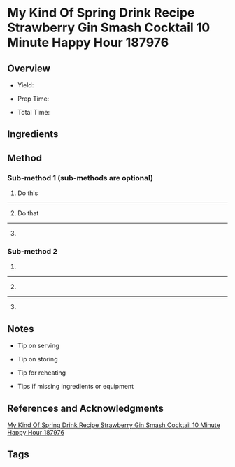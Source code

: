 # My Kind Of Spring Drink Recipe Strawberry Gin Smash Cocktail 10 Minute Happy Hour 187976

## Overview

- Yield:

- Prep Time:

- Total Time:

## Ingredients



## Method

### Sub-method 1 (sub-methods are optional)

1. Do this
---
2. Do that
---
3.

### Sub-method 2

1.
---
2.
---
3.

## Notes

- Tip on serving

- Tip on storing

- Tip for reheating

- Tips if missing ingredients or equipment

## References and Acknowledgments

[My Kind Of Spring Drink Recipe Strawberry Gin Smash Cocktail 10 Minute Happy Hour 187976](https://www.thekitchn.com/my-kind-of-spring-drink-recipe-strawberry-gin-smash-cocktail-10-minute-happy-hour-187976)

## Tags


